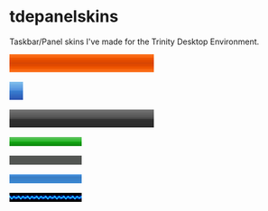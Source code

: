 # tdepanelskins
Taskbar/Panel skins I've made for the Trinity Desktop Environment.


<img src="panelbars/bar.png"><img src="panelbars/bar.png"><img src="panelbars/bar.png"><img src="panelbars/bar.png"><img src="panelbars/bar.png"><img src="panelbars/bar.png"><img src="panelbars/bar.png"><img src="panelbars/bar.png">

<img src="panelbars/bar2.png"><img src="panelbars/bar2.png"><img src="panelbars/bar2.png"><img src="panelbars/bar2.png"><img src="panelbars/bar2.png"><img src="panelbars/bar2.png"><img src="panelbars/bar2.png"><img src="panelbars/bar2.png">

<img src="panelbars/bar3.png"><img src="panelbars/bar3.png"><img src="panelbars/bar3.png"><img src="panelbars/bar3.png"><img src="panelbars/bar3.png"><img src="panelbars/bar3.png"><img src="panelbars/bar3.png"><img src="panelbars/bar3.png">

<img src="panelbars/bar4.png"><img src="panelbars/bar4.png"><img src="panelbars/bar4.png"><img src="panelbars/bar4.png"><img src="panelbars/bar4.png"><img src="panelbars/bar4.png"><img src="panelbars/bar4.png"><img src="panelbars/bar4.png">


<img src="panelbars/bar5.png"><img src="panelbars/bar5.png"><img src="panelbars/bar5.png"><img src="panelbars/bar5.png"><img src="panelbars/bar5.png"><img src="panelbars/bar5.png"><img src="panelbars/bar5.png"><img src="panelbars/bar5.png">


<img src="panelbars/bar_blue.png"><img src="panelbars/bar_blue.png"><img src="panelbars/bar_blue.png"><img src="panelbars/bar_blue.png"><img src="panelbars/bar_blue.png"><img src="panelbars/bar_blue.png"><img src="panelbars/bar_blue.png"><img src="panelbars/bar_blue.png">



<img src="panelbars/electric.png"><img src="panelbars/electric.png"><img src="panelbars/electric.png"><img src="panelbars/electric.png"><img src="panelbars/electric.png"><img src="panelbars/electric.png"><img src="panelbars/electric.png"><img src="panelbars/electric.png">

